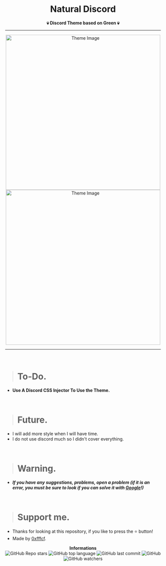 <h1 align="center">Natural Discord</h1>

<p align='center'>
    <b>💀 Discord Theme based on Green 💀</b>
</p>

----

<p align="center">
      <img src="https://cdn.discordapp.com/attachments/979175982923653130/979850212854075392/unknown.png" alt="Theme Image" width="500">
      <img src="https://cdn.discordapp.com/attachments/979175982923653130/979849846267715604/unknown.png" alt="Theme Image" width="500">
</p>

---

<br/>

> # To-Do.

* **Use A Discord CSS Injector To Use the Theme.**

<br/>

> # Future.

* I will add more style when I will have time.
* I do not use discord much so I didn't cover everything.

<br/>

> # Warning.

* ***If you have any suggestions, problems, open a problem (if it is an error, you must be sure to look if you can solve it with [Google](https://giybf.com)!)***
  
  <br/>

> # Support me.

* Thanks for looking at this repository, if you like to press the ⭐ button!
* Made by [0xfffcf](https://github.com/0xfffcf).

<p align="center">
    <b>Informations</b><br>
    <img alt="GitHub Repo stars" src="https://img.shields.io/github/stars/0xfffcf/Natural-Discord?color=7143de">
    <img alt="GitHub top language" src="https://img.shields.io/github/languages/top/0xfffcf/Natural-Discord?color=7143de">
    <img alt="GitHub last commit" src="https://img.shields.io/github/last-commit/0xfffcf/Natural-Discord?color=7143de">
    <img alt="GitHub" src="https://img.shields.io/github/license/0xfffcf/Natural-Discord?color=7143de">
    <img alt="GitHub watchers" src="https://img.shields.io/github/watchers/0xfffcf/Natural-Discord?color=7143de">
</p>
